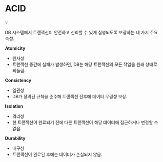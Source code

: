 # ACID

<aside>
💡

DB 시스템에서 트랜잭션이 안전하고 신뢰할 수 있게 실행되도록 보장하는 네 가지 주요 속성.

</aside>

**Atomicity**

- 원자성
- 트랜잭션 중간에 실패가 발생하면, DB는 해당 트랜잭션의 모든 작업을 원래 상태로 되돌림.

**Consistency**

- 일관성
- DB가 정의된 규칙을 준수해 트랜잭션 전후에 데이터 무결성 보장.

**Isolation**

- 격리성
- 한 트랜잭션이 완료되기 전에 다른 트랜잭션이 해당 데이터에 접근하거나 변경할 수 없음.

**Durability**

- 내구성
- 트랜잭션이 완료된 후에는 데이터가 손실되지 않음.